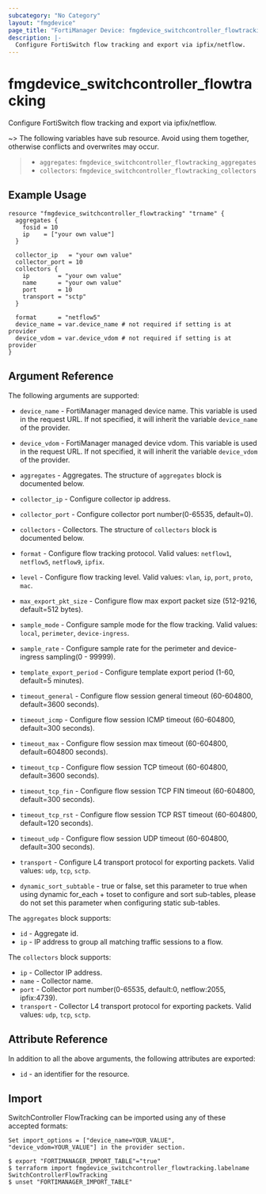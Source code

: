 ```yaml
---
subcategory: "No Category"
layout: "fmgdevice"
page_title: "FortiManager Device: fmgdevice_switchcontroller_flowtracking"
description: |-
  Configure FortiSwitch flow tracking and export via ipfix/netflow.
---
```


# fmgdevice_switchcontroller_flowtracking
Configure FortiSwitch flow tracking and export via ipfix/netflow.

~> The following variables have sub resource. Avoid using them together, otherwise conflicts and overwrites may occur.
>- `aggregates`: `fmgdevice_switchcontroller_flowtracking_aggregates`
>- `collectors`: `fmgdevice_switchcontroller_flowtracking_collectors`



## Example Usage

```hcl
resource "fmgdevice_switchcontroller_flowtracking" "trname" {
  aggregates {
    fosid = 10
    ip    = ["your own value"]
  }

  collector_ip   = "your own value"
  collector_port = 10
  collectors {
    ip        = "your own value"
    name      = "your own value"
    port      = 10
    transport = "sctp"
  }

  format      = "netflow5"
  device_name = var.device_name # not required if setting is at provider
  device_vdom = var.device_vdom # not required if setting is at provider
}
```

## Argument Reference


The following arguments are supported:

* `device_name` - FortiManager managed device name. This variable is used in the request URL. If not specified, it will inherit the variable `device_name` of the provider.
* `device_vdom` - FortiManager managed device vdom. This variable is used in the request URL. If not specified, it will inherit the variable `device_vdom` of the provider.

* `aggregates` - Aggregates. The structure of `aggregates` block is documented below.
* `collector_ip` - Configure collector ip address.
* `collector_port` - Configure collector port number(0-65535, default=0).
* `collectors` - Collectors. The structure of `collectors` block is documented below.
* `format` - Configure flow tracking protocol. Valid values: `netflow1`, `netflow5`, `netflow9`, `ipfix`.

* `level` - Configure flow tracking level. Valid values: `vlan`, `ip`, `port`, `proto`, `mac`.

* `max_export_pkt_size` - Configure flow max export packet size (512-9216, default=512 bytes).
* `sample_mode` - Configure sample mode for the flow tracking. Valid values: `local`, `perimeter`, `device-ingress`.

* `sample_rate` - Configure sample rate for the perimeter and device-ingress sampling(0 - 99999).
* `template_export_period` - Configure template export period (1-60, default=5 minutes).
* `timeout_general` - Configure flow session general timeout (60-604800, default=3600 seconds).
* `timeout_icmp` - Configure flow session ICMP timeout (60-604800, default=300 seconds).
* `timeout_max` - Configure flow session max timeout (60-604800, default=604800 seconds).
* `timeout_tcp` - Configure flow session TCP timeout (60-604800, default=3600 seconds).
* `timeout_tcp_fin` - Configure flow session TCP FIN timeout (60-604800, default=300 seconds).
* `timeout_tcp_rst` - Configure flow session TCP RST timeout (60-604800, default=120 seconds).
* `timeout_udp` - Configure flow session UDP timeout (60-604800, default=300 seconds).
* `transport` - Configure L4 transport protocol for exporting packets. Valid values: `udp`, `tcp`, `sctp`.

* `dynamic_sort_subtable` - true or false, set this parameter to true when using dynamic for_each + toset to configure and sort sub-tables, please do not set this parameter when configuring static sub-tables.

The `aggregates` block supports:

* `id` - Aggregate id.
* `ip` - IP address to group all matching traffic sessions to a flow.

The `collectors` block supports:

* `ip` - Collector IP address.
* `name` - Collector name.
* `port` - Collector port number(0-65535, default:0, netflow:2055, ipfix:4739).
* `transport` - Collector L4 transport protocol for exporting packets. Valid values: `udp`, `tcp`, `sctp`.



## Attribute Reference

In addition to all the above arguments, the following attributes are exported:
* `id` - an identifier for the resource.

## Import

SwitchController FlowTracking can be imported using any of these accepted formats:
```
Set import_options = ["device_name=YOUR_VALUE", "device_vdom=YOUR_VALUE"] in the provider section.

$ export "FORTIMANAGER_IMPORT_TABLE"="true"
$ terraform import fmgdevice_switchcontroller_flowtracking.labelname SwitchControllerFlowTracking
$ unset "FORTIMANAGER_IMPORT_TABLE"
```

